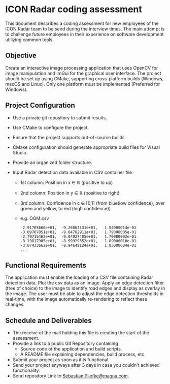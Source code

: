 # ICON Radar coding assessment

This document describes a coding assessment for new employees of the ICON Radar team to be send during the interview times. The main attempt is to challenge future employees in their experience on software development utilizing common tools.

## Objective

Create an interactive image processing application that uses OpenCV for image manipulation and ImGui for the graphical user interface. The project should be set up using CMake, supporting cross-platform builds (Windows, macOS and Linux). Only one platform must be implemented (Preferred for Windows).

## Project Configuration

- Use a private git repository to submit results.
- Use CMake to configure the project.
- Ensure that the project supports out-of-source builds.
- CMake configuration should generate appropriate build files for Visual Studio.
- Provide an organized folder structure.
- Input Radar detection data available in CSV container file

  - 1st column: Position in x ∈ ℝ (positive to up)
  - 2nd column: Position in y ∈ ℝ (positive to right)
  - 3rd column: Confidence in c ∈ [0,1] (from blue(low confidence), over green and yellow, to red (high confidence))
  - e.g. OGM.csv

    ```csv
    -2.91705666e+01,  -9.26803131e+01,   1.54000014e-01
    -3.09707851e+01,  -9.04702911e+01,   1.79000005e-01
    -2.79715462e+01,  -9.04027405e+01,   1.70000002e-01
    -3.19817905e+01,  -8.99929352e+01,   1.89000010e-01
    -3.07433662e+01,  -8.94649124e+01,   1.93000004e-01
    ...
    ```

## Functional Requirements

The application must enable the loading of a CSV file containing Radar detection data. Plot the csv data as an image. Apply an edge detection filter (free of choice) to the image to identify road edges and display as overlay in the image. The user must be able to adjust the edge detection thresholds in real-time, with the image automatically re-rendering to reflect these changes.

## Schedule and Deliverables

- The receive of the mail holding this file is creating the start of the assessment.
- Provide a link to a public Git Repository containing
  - Source code of the application and build scripts.
  - A README file explaining dependencies, build process, etc.
- Submit your project as soon as it is functional.
- Send your project anyways after 3 days in case you couldn't achieved functionality.
- Send repository Link to <Sebastian.Pliefke@magna.com>.
